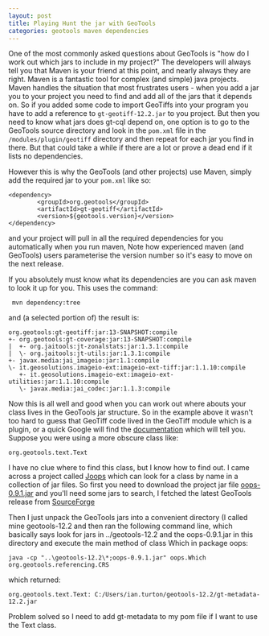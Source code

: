 ```yaml
---
layout: post
title: Playing Hunt the jar with GeoTools
categories: geotools maven dependencies
---
```


One of the most commonly asked questions about GeoTools is "how do I work out which jars to include in my project?" The developers will always tell you that Maven is your friend at this point, and nearly always they are right. Maven is a fantastic tool for complex (and simple) java projects. Maven handles the situation that most frustrates users - when you add a jar you to your project you need to find and add all of the jars that it depends on. So if you added some code to import GeoTiffs into your program you have to add a reference to `gt-geotiff-12.2.jar` to you project. But then you need to know what jars does gt-cql depend on, one option is to go to the GeoTools source directory and look in the `pom.xml` file in the `/modules/plugin/geotiff` directory and then repeat for each jar you find in there. But that could take a while if there are a lot or prove a dead end if  it lists no dependencies.

However this is why the GeoTools (and other projects) use Maven, simply add the required jar to your `pom.xml` like so:

    <dependency>                                       
            <groupId>org.geotools</groupId>            
            <artifactId>gt-geotiff</artifactId>            
            <version>${geotools.version}</version>     
    </dependency>

and your project will pull in all the required dependencies for you automatically when you run maven,  Note how experienced maven (and GeoTools) users parameterise the version number so it's easy to move on the next release.       

If you absolutely must know what its dependencies are you can ask maven to look it up for you.  This uses the command:

     mvn dependency:tree       

and (a selected portion of) the result is:  

    org.geotools:gt-geotiff:jar:13-SNAPSHOT:compile                             
    +- org.geotools:gt-coverage:jar:13-SNAPSHOT:compile                         
    |  +- org.jaitools:jt-zonalstats:jar:1.3.1:compile                          
    |  \- org.jaitools:jt-utils:jar:1.3.1:compile                               
    +- javax.media:jai_imageio:jar:1.1:compile                                  
    \- it.geosolutions.imageio-ext:imageio-ext-tiff:jar:1.1.10:compile          
       +- it.geosolutions.imageio-ext:imageio-ext-utilities:jar:1.1.10:compile  
       \- javax.media:jai_codec:jar:1.1.3:compile              

Now this is all well and good when you can work out where abouts your  class lives in the GeoTools jar structure. So in the example above it wasn't too hard to guess that GeoTiff code lived in the GeoTiff module which is a plugin, or a quick Google will find the [documentation](http://docs.geotools.org/stable/userguide/library/coverage/geotiff.html)  which will tell you. Suppose you were using a more obscure class like:

    org.geotools.text.Text

I have no clue where to find this class, but I know how to find out. I came across a project called [Joops](https://code.google.com/p/joops/)      which   can look for a class by name in a collection of jar files. So first you need to download the project jar file [oops-0.9.1.jar](https://code.google.com/p/joops/downloads/detail?name=oops-0.9.1.jar&can=2&q=)   and you'll need some jars to search, I fetched the latest GeoTools release from [SourceForge](http://sourceforge.net/projects/geotools/files/latest/download?source=files)              

Then I just unpack the GeoTools jars into a convenient directory (I called mine geotools-12.2 and then ran the following command line, which basically says look for jars in ../geotools-12.2 and the oops-0.9.1.jar in this directory and execute the main method of class Which in package oops:

    java -cp "..\geotools-12.2\*;oops-0.9.1.jar" oops.Which org.geotools.referencing.CRS

which returned:

    org.geotools.text.Text: C:/Users/ian.turton/geotools-12.2/gt-metadata-12.2.jar

Problem solved so I need to add gt-metadata to my pom file if I want to use the Text class.
